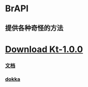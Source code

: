 # BrAPI 

## 提供各种奇怪的方法 

# [Download Kt-1.0.0](https://github.com/BryanSer/BrAPI/raw/kotlin/BrAPI-Kt-1.0.0-jar-with-dependencies.jar) 

### [文档](https://bryanser.github.io/BrAPI/JavaDoc/) 
### [dokka](https://github.com/BryanSer/BrAPI/blob/gh-pages/dokka/-br-a-p-i/index.md)
